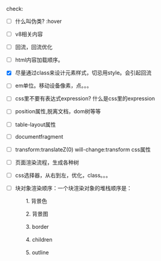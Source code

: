 check:

- [ ] 什么叫伪类? :hover

- [ ] v8相关内容

- [ ] 回流，回流优化

- [ ] html内容加载顺序。

- [x] 尽量通过class来设计元素样式，切忌用style。会引起回流

- [ ] em单位。移动设备像素，点。。。

- [ ] css里不要有表达式expression? 什么是css里的expression

- [ ] position属性,脱离文档，dom树等等

- [ ] table-layout属性

- [ ] documentfragment

- [ ]  transform:translateZ(0)  will-change:transform css属性

- [ ] 页面渲染流程，生成各种树

- [ ] css选择器，从右到左，优化，class。。。

- [ ] 块对象渲染顺序：一个块渲染对象的堆栈顺序是：

  　　1. 背景色

  　　2. 背景图

  　　3. border

  　　4. children

  　　5. outline

